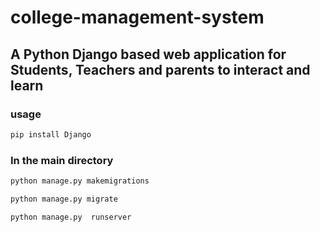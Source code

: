 # college-management-system
## A Python Django based web application for Students, Teachers and parents to interact and learn
### usage
```bash
pip install Django
```
### In the main directory
```bash
python manage.py makemigrations
```
```bash
python manage.py migrate
```
```bash
python manage.py  runserver
```




